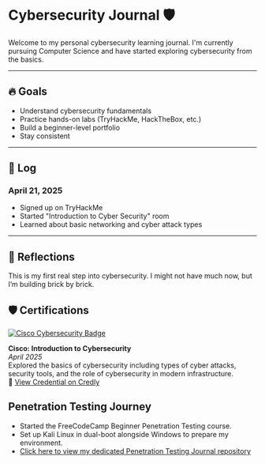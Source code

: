 # Cybersecurity Journal 🛡️

Welcome to my personal cybersecurity learning journal. I'm currently pursuing Computer Science and have started exploring cybersecurity from the basics.

---

## 🔥 Goals
- Understand cybersecurity fundamentals
- Practice hands-on labs (TryHackMe, HackTheBox, etc.)
- Build a beginner-level portfolio
- Stay consistent

---

## 📆 Log

### April 21, 2025
- Signed up on TryHackMe
- Started "Introduction to Cyber Security" room
- Learned about basic networking and cyber attack types

---

## 🧠 Reflections
This is my first real step into cybersecurity. I might not have much now, but I’m building brick by brick.


## 🛡️ Certifications
[![Cisco Cybersecurity Badge](https://images.credly.com/size/110x110/images/8e0f0e60-e02c-4e31-8e8e-0795e8e38b85/image.png)](https://www.credly.com/badges/7765f5fc-01eb-42a4-b4d2-81fce62b33ca/public_url)


**Cisco: Introduction to Cybersecurity**  
_April 2025_  
Explored the basics of cybersecurity including types of cyber attacks, security tools, and the role of cybersecurity in modern infrastructure.  
🔗 [View Credential on Credly](https://www.credly.com/badges/7765f5fc-01eb-42a4-b4d2-81fce62b33ca/public_url)

## Penetration Testing Journey
- Started the FreeCodeCamp Beginner Penetration Testing course.
- Set up Kali Linux in dual-boot alongside Windows to prepare my environment.
- [Click here to view my dedicated Penetration Testing Journal repository](https://github.com/Pranavbarathi05/Penetration-testing.git)
